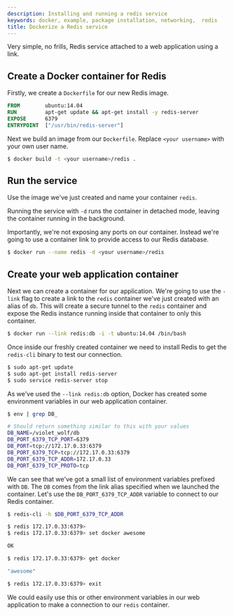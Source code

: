 ```yaml
---
description: Installing and running a redis service
keywords: docker, example, package installation, networking,  redis
title: Dockerize a Redis service
---
```


Very simple, no frills, Redis service attached to a web application
using a link.

## Create a Docker container for Redis

Firstly, we create a `Dockerfile` for our new Redis
image.

```dockerfile
FROM        ubuntu:14.04
RUN         apt-get update && apt-get install -y redis-server
EXPOSE      6379
ENTRYPOINT  ["/usr/bin/redis-server"]
```

Next we build an image from our `Dockerfile`.
Replace `<your username>` with your own user name.

```bash
$ docker build -t <your username>/redis .
```

## Run the service

Use the image we've just created and name your container `redis`.

Running the service with `-d` runs the container in detached mode, leaving
the container running in the background.

Importantly, we're not exposing any ports on our container. Instead
we're going to use a container link to provide access to our Redis
database.

```bash
$ docker run --name redis -d <your username>/redis
```

## Create your web application container

Next we can create a container for our application. We're going to use
the `-link` flag to create a link to the `redis` container we've just
created with an alias of `db`. This will create a secure tunnel to the
`redis` container and expose the Redis instance running inside that
container to only this container.

```bash
$ docker run --link redis:db -i -t ubuntu:14.04 /bin/bash
```

Once inside our freshly created container we need to install Redis to
get the `redis-cli` binary to test our connection.

```bash
$ sudo apt-get update
$ sudo apt-get install redis-server
$ sudo service redis-server stop
```

As we've used the `--link redis:db` option, Docker
has created some environment variables in our web application container.

```bash
$ env | grep DB_

# Should return something similar to this with your values
DB_NAME=/violet_wolf/db
DB_PORT_6379_TCP_PORT=6379
DB_PORT=tcp://172.17.0.33:6379
DB_PORT_6379_TCP=tcp://172.17.0.33:6379
DB_PORT_6379_TCP_ADDR=172.17.0.33
DB_PORT_6379_TCP_PROTO=tcp
```

We can see that we've got a small list of environment variables prefixed
with `DB`. The `DB` comes from the link alias specified when we launched
the container. Let's use the `DB_PORT_6379_TCP_ADDR` variable to connect to
our Redis container.

```bash
$ redis-cli -h $DB_PORT_6379_TCP_ADDR

$ redis 172.17.0.33:6379>
$ redis 172.17.0.33:6379> set docker awesome

OK

$ redis 172.17.0.33:6379> get docker

"awesome"

$ redis 172.17.0.33:6379> exit
```
We could easily use this or other environment variables in our web
application to make a connection to our `redis`
container.